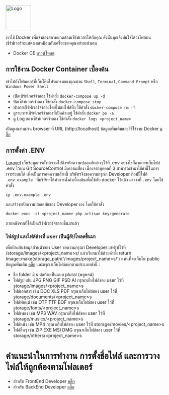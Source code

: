 <a href="https://www.adiwit.co.th"><img src="http://www.adiwit.co.th/wp-content/uploads/logo.png" alt="Logo" width="80px"></a>

เราใช้ Docker เพื่อจำลองสภาพแวดล้อมเซิร์ฟเวอร์ให้กับคุณ ดังนั้นคุณจึงมั่นใจได้ว่าไฟล์บนเซิร์ฟเวอร์จะแสดงผลเหมือนกับเครื่องของคุณอย่างแน่นอน

- Docker CE [ดาวน์โหลด](https://www.docker.com/community-edition#/download).

## การใช้งาน Docker Container เบื้องต้น
เข้าไปยังโฟลเดอร์ที่เก็บโค๊ดโปรแกรมของคุณผ่าน `Shell`, `Terminal`, `Command Prompt` หรือ `Windows Power Shell`
- เปิดเซิร์ฟเวอร์จำลอง ใช้คำสั่ง `docker-compose up -d`
- ปิดเซิร์ฟเวอร์จำลอง ใช้คำสั่ง `docker-compose stop`
- ทำลายเซิร์ฟเวอร์จำลองโดยไม่ลบไฟล์ทิ้ง ใช้คำสั่ง `docker-compose rm -f`
- ดูรายการเซิร์ฟเวอร์จำลองที่เปิดค้างอยู่ ใช้คำสั่ง `docker ps -a`
- ดู Log ของเซิร์ฟเวอร์จำลอง ใช้คำสั่ง `docker logs <project_name>`

เปิดดูผลงานผ่าน browser ที่ URL (http://localhost) ข้อมูลเพิ่มเติมและวิธีใช้งาน Docker [คลิ๊ก](https://docs.docker.com/get-started)

## การตั้งค่า .ENV
[Laravel](https://laravel.com/docs/master/installation) เก็บข้อมูลการตั้งค่ารวมไปถึงรหัสความปลอดภัยต่างๆใว้ที่ .env อย่างไรก็ตามการเก็บไฟล์ .env ใว้บน Git SourceControl มีเความเสี่ยง เนื่องจากบุคคลที่ 3 สามารถเข้ามาใช้ค่านี้ในการเจาะระบบได้ เพื่อเป็นการลดความเสี่ยงนี้ บริษัทฯจึงขอความกรุณา Developer ก๊อปปี้ไฟล์ `.env.example ` ที่บริษัทฯได้ทำการตั้งค่าเบื้องต้นเพื่อใช้กับ docker ใว้แล้ว มาวางที่ `.env` โดยใช้คำสั่ง

```
cp .env.example .env
```

และสร้างรหัสความปลอดภัยของ Developer เอง โดยใช้คำสั่ง

```
docker exec -it <project_name> php artisan key:generate
```

ภายหลังจากที่ได้เปิดเซิร์ฟเวอร์จำลองขึ้นมาแล้ว

### ไฟล์รูป และไฟล์ต่างที่ user เป็นผู้อัปโหลดขึ้นมา
เพื่อป้องกันข้อมูลส่วนตัวของ User ขอความกรุณา Developer เซฟรูปใว้ที่ /storage/images/<project_name>s/ แล้วเรียกมาใช้ด้วยคำสั่ง return Image::make(storage_path('/images/project_name>s/') แทนที่จะเก็บใน public ข้อมูลเพิ่มเติม [คลิ๊ก](https://laracasts.com/discuss/channels/laravel/how-and-where-can-store-images-with-laravel?page=1) และกรุณาเก็บไฟล์แยกตามประเภทดังนี้ : 
- ชื่อ folder มี s ต่อท้ายเป็นแบบ plural (พหูพจน์)
- ไฟล์รูป เช่น JPG PNG GIF PSD AI กรุณาเก็บไฟล์ของ user ใว้ที่ storage/images/<project_name>s
- ไฟล์เอกสาร เช่น DOC XLS PDF กรุณาเก็บไฟล์ของ user ใว้ที่ storage/documents/<project_name>s
- ไฟล์ฟอนต์ เช่น OTF TTF EOF กรุณาเก็บไฟล์ของ user ใว้ที่ storage/fonts/<project_name>s
- ไฟล์เพลง เช่น MP3 WAV กรุณาเก็บไฟล์ของ user ใว้ที่ storage/musics/<project_name>s
- ไฟล์หนัง เช่น MP4 กรุณาเก็บไฟล์ของ user ใว้ที่ storage/movies/<project_name>s
- ไฟล์อื่นๆ เช่น ZIP EXE MSI DMG กรุณาเก็บไฟล์ของ user ใว้ที่ storage/others/<project_name>s

# คำแนะนำในการทำงาน การตั้งชื่อไฟล์ และการวางไฟล์ให้ถูกต้องตามโฟลเดอร์

- สำหรับ FrontEnd Developer [คลิ๊ก](FrontEndReadMe.md)
- สำหรับ BackEnd Developer [คลิ๊ก](BackEndReadMe.md)